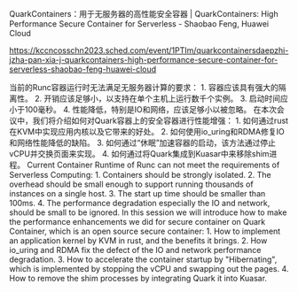 QuarkContainers：用于无服务器的高性能安全容器 | QuarkContainers: High Performance Secure Container for Serverless - Shaobao Feng, Huawei Cloud

https://kccncosschn2023.sched.com/event/1PTIm/quarkcontainersdaepzhi-jzha-pan-xia-j-quarkcontainers-high-performance-secure-container-for-serverless-shaobao-feng-huawei-cloud

当前的Runc容器运行时无法满足无服务器计算的要求： 1. 容器应该具有强大的隔离性。 2. 开销应该足够小，以支持在单个主机上运行数千个实例。 3. 启动时间应小于100毫秒。 4. 性能降低，特别是IO和网络，应该足够小以被忽略。 在本次会议中，我们将介绍如何对Quark容器上的安全容器进行性能增强： 1. 如何通过rust在KVM中实现应用内核以及它带来的好处。 2. 如何使用io_uring和RDMA修复IO和网络性能降低的缺陷。 3. 如何通过“休眠”加速容器的启动，该方法通过停止vCPU并交换页面来实现。 4. 如何通过将Quark集成到Kuasar中来移除shim进程。 
Current Container Runtime of Runc can not meet the requirements of Serverless Computing: 1. Containers should be strongly isolated. 2. The overhead should be small enough to support running thousands of instances on a single host. 3. The start up time should be smaller than 100ms. 4. The performance degradation especially the IO and network, should be small to be ignored. In this session we will introduce how to make the performance enhancements we did for secure container on Quark Container, which is an open source secure container: 1. How to implement an application kernel by KVM in rust, and the benefits it brings. 2. How io_uring and RDMA fix the defect of the IO and network performance degradation. 3. How to accelerate the container startup by "Hibernating", which is implemented by stopping the vCPU and swapping out the pages. 4. How to remove the shim processes by integrating Quark it into Kuasar.